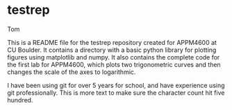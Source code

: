 # testrep
Tom

This is a README file for the testrep repository created for APPM4600 at CU Boulder. It contains a directory with a basic python library for plotting figures using matplotlib and numpy. It also contains the complete code for the first lab for APPM4600, which plots two trigonometric curves and then changes the scale of the axes to logarithmic. 

I have been using git for over 5 years for school, and have experience using git professionally. This is more text to make sure the character count hit five hundred.